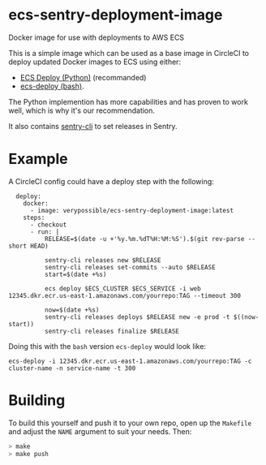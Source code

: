 # ecs-sentry-deployment-image

Docker image for use with deployments to AWS ECS

This is a simple image which can be used as a base image in CircleCI to deploy updated Docker
images to ECS using either:

- [ECS Deploy (Python)](https://github.com/fabfuel/ecs-deploy) (recommanded)
- [ecs-deploy (bash)](https://github.com/silinternational/ecs-deploy).

The Python implemention has more capabilities and has proven to work well, which is why it's our
recommendation.

It also contains [sentry-cli](https://github.com/getsentry/sentry-cli) to set releases in Sentry.

# Example

A CircleCI config could have a deploy step with the following:

```
  deploy:
    docker:
      - image: verypossible/ecs-sentry-deployment-image:latest
    steps:
      - checkout
      - run: |
          RELEASE=$(date -u +'%y.%m.%dT%H:%M:%S').$(git rev-parse --short HEAD)

          sentry-cli releases new $RELEASE
          sentry-cli releases set-commits --auto $RELEASE
          start=$(date +%s)

          ecs deploy $ECS_CLUSTER $ECS_SERVICE -i web 12345.dkr.ecr.us-east-1.amazonaws.com/yourrepo:TAG --timeout 300

          now=$(date +%s)
          sentry-cli releases deploys $RELEASE new -e prod -t $((now-start))
          sentry-cli releases finalize $RELEASE
```

Doing this with the `bash` version `ecs-deploy` would look like:

```
ecs-deploy -i 12345.dkr.ecr.us-east-1.amazonaws.com/yourrepo:TAG -c cluster-name -n service-name -t 300
```

# Building

To build this yourself and push it to your own repo, open up the `Makefile` and adjust the `NAME`
argument to suit your needs. Then:

```bash
> make
> make push
```

